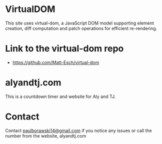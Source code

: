 # VirtualDOM
This site uses virtual-dom, a JavaScript DOM model supporting element creation, diff computation and patch operations for efficient re-rendering.

# Link to the virtual-dom repo
- https://github.com/Matt-Esch/virtual-dom

# alyandtj.com
This is a countdown timer and website for Aly and TJ.

# Contact

Contact paulborawski14@gmail.com if you notice any issues or call the number from the website, alyandtj.com
